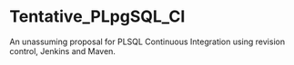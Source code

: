 # Tentative_PLpgSQL_CI
An unassuming proposal for PLSQL Continuous Integration using revision control, Jenkins and Maven.
